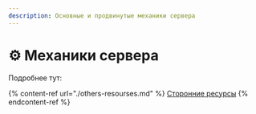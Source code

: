 ```yaml
---
description: Основные и продвинутые механики сервера
---
```


# ⚙ Механики сервера

Подробнее тут:

{% content-ref url="./others-resourses.md" %}
[Сторонние ресурсы](./others-resourses.md)
{% endcontent-ref %}
